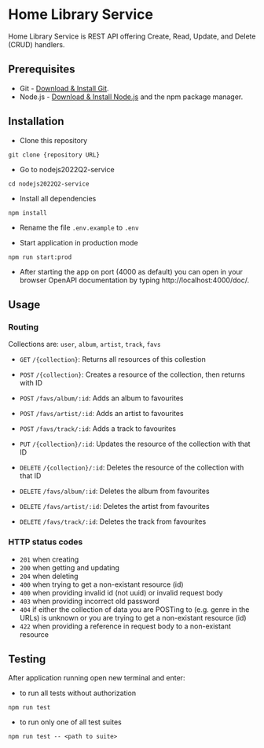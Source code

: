 # Home Library Service

Home Library Service is REST API offering Create, Read, Update, and Delete (CRUD) handlers.

## Prerequisites

- Git - [Download & Install Git](https://git-scm.com/downloads).
- Node.js - [Download & Install Node.js](https://nodejs.org/en/download/) and the npm package manager.

## Installation

- Clone this repository

```
git clone {repository URL}
```

- Go to nodejs2022Q2-service

```
cd nodejs2022Q2-service
```

- Install all dependencies

```
npm install
```

- Rename the file `.env.example` to `.env`

- Start application in production mode

```
npm run start:prod
```

- After starting the app on port (4000 as default) you can open
  in your browser OpenAPI documentation by typing http://localhost:4000/doc/.

## Usage

### Routing

Collections are: `user`, `album`, `artist`, `track`, `favs`

- `GET` `/{collection}`: Returns all resources of this collestion

- `POST` `/{collection}`: Creates a resource of the collection, then returns with ID

- `POST` `/favs/album/:id`: Adds an album to favourites
- `POST` `/favs/artist/:id`: Adds an artist to favourites
- `POST` `/favs/track/:id`: Adds a track to favourites

- `PUT` `/{collection}/:id`: Updates the resource of the collection with that ID

- `DELETE` `/{collection}/:id`: Deletes the resource of the collection with that ID

- `DELETE` `/favs/album/:id`: Deletes the album from favourites
- `DELETE` `/favs/artist/:id`: Deletes the artist from favourites
- `DELETE` `/favs/track/:id`: Deletes the track from favourites

### HTTP status codes

- `201` when creating
- `200`  when getting and updating
- `204` when deleting
- `400` when trying to get a non-existant resource (id)
- `400` when providing invalid id (not uuid) or invalid request body
- `403` when providing incorrect old password
- `404` if either the collection of data you are POSTing to (e.g. genre in the URLs) is unknown or you are trying to get a non-existant resource (id)
- `422` when providing a reference in request body to a non-existant resource

## Testing

After application running open new terminal and enter:

- to run all tests without authorization

```
npm run test
```

- to run only one of all test suites

```
npm run test -- <path to suite>
```
